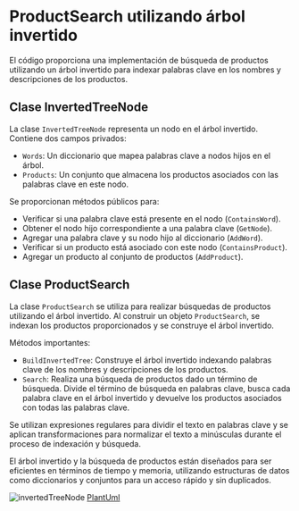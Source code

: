 # ProductSearch utilizando árbol invertido

El código proporciona una implementación de búsqueda de productos utilizando un árbol invertido para indexar palabras clave en los nombres y descripciones de los productos.

## Clase InvertedTreeNode

La clase `InvertedTreeNode` representa un nodo en el árbol invertido. Contiene dos campos privados:
- `Words`: Un diccionario que mapea palabras clave a nodos hijos en el árbol.
- `Products`: Un conjunto que almacena los productos asociados con las palabras clave en este nodo.

Se proporcionan métodos públicos para:
- Verificar si una palabra clave está presente en el nodo (`ContainsWord`).
- Obtener el nodo hijo correspondiente a una palabra clave (`GetNode`).
- Agregar una palabra clave y su nodo hijo al diccionario (`AddWord`).
- Verificar si un producto está asociado con este nodo (`ContainsProduct`).
- Agregar un producto al conjunto de productos (`AddProduct`).

## Clase ProductSearch

La clase `ProductSearch` se utiliza para realizar búsquedas de productos utilizando el árbol invertido. Al construir un objeto `ProductSearch`, se indexan los productos proporcionados y se construye el árbol invertido.

Métodos importantes:
- `BuildInvertedTree`: Construye el árbol invertido indexando palabras clave de los nombres y descripciones de los productos.
- `Search`: Realiza una búsqueda de productos dado un término de búsqueda. Divide el término de búsqueda en palabras clave, busca cada palabra clave en el árbol invertido y devuelve los productos asociados con todas las palabras clave.

Se utilizan expresiones regulares para dividir el texto en palabras clave y se aplican transformaciones para normalizar el texto a minúsculas durante el proceso de indexación y búsqueda.

El árbol invertido y la búsqueda de productos están diseñados para ser eficientes en términos de tiempo y memoria, utilizando estructuras de datos como diccionarios y conjuntos para un acceso rápido y sin duplicados.

![invertedTreeNode](https://www.planttext.com/api/plantuml/png/XPFFJiCm3CRlUGfh9ofW3x036dyqn849mIJEKUEDY3If79UnjoT9swtfDbQfIkhuzzdvhCuzI-AcCg8EgovrBIt3vD5ej3m1wQ7TviTlv5HJyWTAAhzILXR9ar_i3nAZMX7YqYbC-N4ZHAiDjtSvFmEBspnqLRTVlX1P_0Jxq6YZXaK7h76kXhKZG1dOBYuWF9TKdv4_7Ic_85Ujy9TxqUbILWZNlTRq2Nr9kcRjR964yvBRe9729sj6LsPmhrGijNBP9I9vqvSfzXeHoT1K0jX1QXUKBcCladR_89rgfBgUF7XiZK6hH7pF3wkRa4zBzERoZ8xS7CAvOz-usvjsnh25jWfil5MaXe0qt1yqLXqvCEhg7RaXsxlXOHswI_ZvYOqKNf4sU13GDZXAw1iJCZexZSUs9UjurDQHUclvlZ6iQjwDzRhnN68Fb9Y7_FZ7_m40)
[PlantUml](plantuml/InvertedTreeNode.md.)
